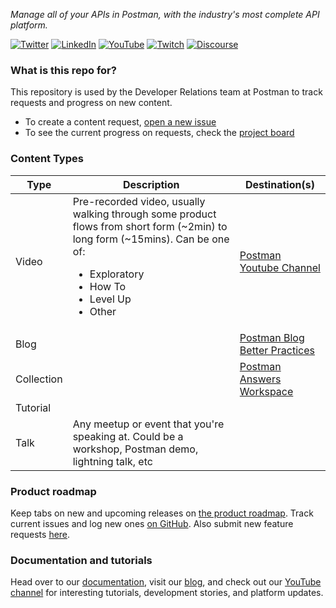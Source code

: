 _Manage all of your APIs in Postman, with the industry's most complete API platform._

[![Twitter](https://img.shields.io/badge/Twitter-%40getpostman-orange)](https://twitter.com/getpostman)
[![LinkedIn](https://img.shields.io/badge/LinkedIn-%40postman--platform-orange)](https://www.linkedin.com/company/postman-platform)
[![YouTube](https://img.shields.io/badge/YouTube-%40postman-orange)](https://www.youtube.com/c/postman)
[![Twitch](https://img.shields.io/badge/Twitch-%40getpostman-orange)](https://www.twitch.tv/getpostman)
[![Discourse](https://img.shields.io/badge/Discourse-%40postman-orange)](https://community.postman.com/)

### What is this repo for?

This repository is used by the Developer Relations team at Postman to track requests and progress on new content. 

- To create a content request, [open a new issue](https://github.com/postmanlabs/devrel-content/issues/new/choose)
- To see the current progress on requests, check the [project board](https://github.com/postmanlabs/devrel-content/projects/1)

### Content Types

| Type  | Description  | Destination(s)  |
|---|---|---|
| Video  | Pre-recorded video, usually walking through some product flows from short form (~2min) to long form (~15mins). Can be one of:<br/><ul><li>Exploratory</li><li>How To</li><li>Level Up</li><li>Other</li></ul>  | [Postman Youtube Channel](https://www.youtube.com/postman/)  |
| Blog  |   | [Postman Blog](https://blog.postman.com/)<br/>[Better Practices](https://medium.com/better-practices)  |
| Collection  |   | [Postman Answers Workspace](https://www.postman.com/postman/workspace/postman-answers)  |
| Tutorial  |   |   |
| Talk  | Any meetup or event that you're speaking at. Could be a workshop, Postman demo, lightning talk, etc  |   |

### Product roadmap
Keep tabs on new and upcoming releases on [the product roadmap](https://github.com/postmanlabs/postman-app-support/projects/45?fullscreen=true). Track current issues and log new ones [on GitHub](https://github.com/postmanlabs/postman-app-support/issues). Also submit new feature requests [here](https://github.com/postmanlabs/postman-app-support/issues?q=is%3Aopen+is%3Aissue+label%3AFeature).

### Documentation and tutorials
Head over to our [documentation](https://learning.postman.com/), visit our [blog](https://blog.postman.com), and check out our [YouTube channel](https://www.youtube.com/c/postman) for interesting tutorials, development stories, and platform updates.
